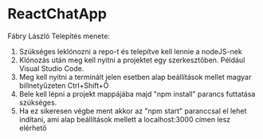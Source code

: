 # ReactChatApp
Fábry László
Telepítés menete:
1. Szükséges leklónozni a repo-t és telepítve kell lennie a nodeJS-nek
2. Klónozás után meg kell nyitni a projektet egy szerkesztőben. Például Visual Studio Code.
3. Meg kell nyitni a terminált jelen esetben alap beállítások mellet magyar billnetyűzeten Ctrl+Shift+Ö
4. Bele kell lépni a projekt mappájába majd "npm install" parancs futtatása szükséges.
5. Ha ez sikeresen végbe ment akkor az "npm start" paranccsal el lehet indítani, ami alap beállítások mellett a localhost:3000 címen lesz elérhető
